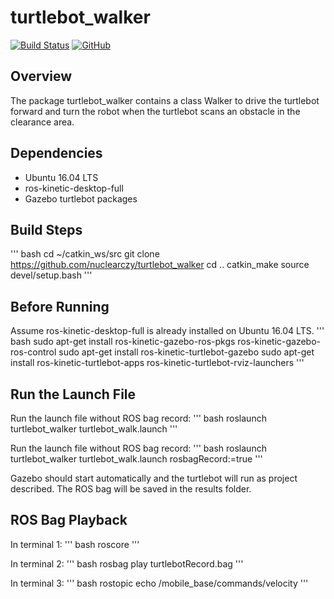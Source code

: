 # turtlebot_walker
[![Build Status](https://travis-ci.com/nuclearczy/turtlebot_walker.svg?branch=master)](https://travis-ci.com/nuclearczy/turtlebot_walker)
[![GitHub](https://github.com/nuclearczy/turtlebot_walker/blob/master/LICENSE)](https://img.shields.io/github/license/nuclearczy/turtlebot_walker)

## Overview

The package turtlebot_walker contains a class Walker to drive the turtlebot forward and turn the robot 
when the turtlebot scans an obstacle in the clearance area.

## Dependencies

- Ubuntu 16.04 LTS
- ros-kinetic-desktop-full
- Gazebo turtlebot packages

## Build Steps

''' bash
cd ~/catkin_ws/src
git clone https://github.com/nuclearczy/turtlebot_walker
cd ..
catkin_make
source devel/setup.bash
'''

## Before Running

Assume ros-kinetic-desktop-full is already installed on Ubuntu 16.04 LTS.
''' bash
sudo apt-get install ros-kinetic-gazebo-ros-pkgs ros-kinetic-gazebo-ros-control
sudo apt-get install ros-kinetic-turtlebot-gazebo 
sudo apt-get install ros-kinetic-turtlebot-apps ros-kinetic-turtlebot-rviz-launchers
'''

## Run the Launch File

Run the launch file without ROS bag record:
''' bash
roslaunch turtlebot_walker turtlebot_walk.launch
'''

Run the launch file without ROS bag record:
''' bash
roslaunch turtlebot_walker turtlebot_walk.launch rosbagRecord:=true
'''

Gazebo should start automatically and the turtlebot will run as project described.
The ROS bag will be saved in the results folder.

## ROS Bag Playback

In terminal 1:
''' bash
roscore
'''

In terminal 2:
''' bash
rosbag play turtlebotRecord.bag
'''

In terminal 3:
''' bash
rostopic echo /mobile_base/commands/velocity
'''



